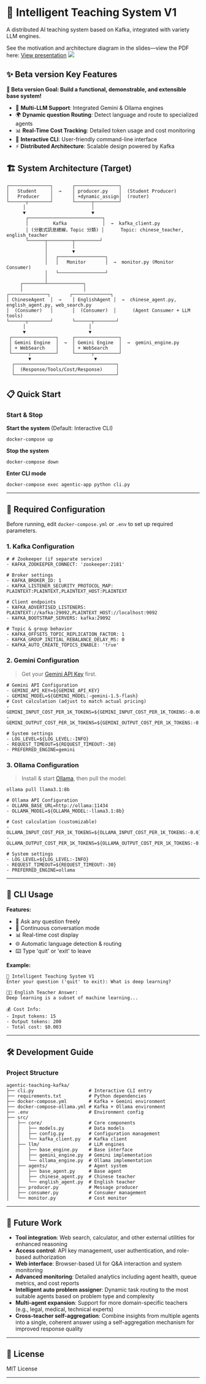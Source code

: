 # 🚀 Intelligent Teaching System V1

A distributed AI teaching system based on Kafka, integrated with variety LLM engines.

See the motivation and architecture diagram in the slides—view the PDF here: [View presentation](./agent-teach-introduce.pdf)
![](/docs/images/demo.gif)

## ✨ Beta version Key Features
**🎯 Beta version Goal: Build a functional, demonstrable, and extensible base system!**
- 🤖 **Multi-LLM Support**: Integrated Gemini & Ollama engines
- 🌍 **Dynamic question Routing**: Detect language and route to specialized agents
- 📊 **Real-Time Cost Tracking**: Detailed token usage and cost monitoring
- 💬 **Interactive CLI**: User-friendly command-line interface
- ⚡ **Distributed Architecture**: Scalable design powered by Kafka

## 🏗️ System Architecture (Target)
 ```
 ┌───────────────┐       ┌────────────────┐
│   Student     │  →    │ producer.py    │  (Student Producer)
│   Producer    │       │ +dynamic_assign│  (router)
└──────┬────────┘       └──────┬─────────┘
       │                        │
       ▼                        ▼
        ┌───────────────────────────┐
        │         Kafka             │  →  kafka_client.py 
        │ (分散式訊息總線，Topic 分類) │      Topic: chinese_teacher, english_teacher
        └──────┬─────────┬─────────┘
               │         │
               │         ▼
               │   ┌─────────────────┐
               │   │   Monitor       │  →  monitor.py (Monitor Consumer)
               │   └─────────────────┘
               │
      ┌────────┴─────────────┐
      │                      │
┌──────────────┐       ┌──────────────┐
│ ChineseAgent  │  →    │ EnglishAgent │  →  chinese_agent.py, english_agent.py, web_search.py
│  (Consumer)   │       │  (Consumer)  │      (Agent Consumer + LLM tools)
└──────┬────────┘       └──────┬────────┘
       │                       │
       ▼                       ▼
  ┌────────────────┐     ┌────────────────┐
  │ Gemini Engine  │  →  │ Gemini Engine  │  →  gemini_engine.py 
  │ + WebSearch    │     │ + WebSearch    │     
  └──────┬─────────┘     └──────┬─────────┘
         ▼                       ▼
   ┌─────────────────────────────────────┐
   │  (Response/Tools/Cost/Response)     │  
   └─────────────────────────────────────┘
 ```

## 📋 Quick Start

### Start & Stop

**Start the system** (Default: Interactive CLI)
    
    docker-compose up

**Stop the system**
    
    docker-compose down

**Enter CLI mode**
    
    docker-compose exec agentic-app python cli.py

---

## 🔧 Required Configuration

Before running, edit `docker-compose.yml` or `.env` to set up required parameters.

### 1. Kafka Configuration
    # # Zookeeper (if separate service)
    - KAFKA_ZOOKEEPER_CONNECT: 'zookeeper:2181'

    # Broker settings
    - KAFKA_BROKER_ID: 1
    - KAFKA_LISTENER_SECURITY_PROTOCOL_MAP: PLAINTEXT:PLAINTEXT,PLAINTEXT_HOST:PLAINTEXT

    # Client endpoints
    - KAFKA_ADVERTISED_LISTENERS: PLAINTEXT://kafka:29092,PLAINTEXT_HOST://localhost:9092
    - KAFKA_BOOTSTRAP_SERVERS: kafka:29092

    # Topic & group behavior
    - KAFKA_OFFSETS_TOPIC_REPLICATION_FACTOR: 1
    - KAFKA_GROUP_INITIAL_REBALANCE_DELAY_MS: 0
    - KAFKA_AUTO_CREATE_TOPICS_ENABLE: 'true'

### 2. Gemini Configuration
> Get your [Gemini API Key](https://ai.google.dev/gemini-api/docs?hl=en) first.
    
    # Gemini API Configuration
    - GEMINI_API_KEY=${GEMINI_API_KEY}
    - GEMINI_MODEL=${GEMINI_MODEL:-gemini-1.5-flash}
    # Cost calculation (adjust to match actual pricing)
    - GEMINI_INPUT_COST_PER_1K_TOKENS=${GEMINI_INPUT_COST_PER_1K_TOKENS:-0.000125}
    - GEMINI_OUTPUT_COST_PER_1K_TOKENS=${GEMINI_OUTPUT_COST_PER_1K_TOKENS:-0.000375}

    # System settings
    - LOG_LEVEL=${LOG_LEVEL:-INFO}
    - REQUEST_TIMEOUT=${REQUEST_TIMEOUT:-30}
    - PREFERRED_ENGINE=gemini

### 3. Ollama Configuration
> Install & start [Ollama](https://github.com/ollama/ollama), then pull the model:
    
    ollama pull llama3.1:8b

    # Ollama API Configuration
    - OLLAMA_BASE_URL=http://ollama:11434
    - OLLAMA_MODEL=${OLLAMA_MODEL:-llama3.1:8b}

    # Cost calculation (customizable)
    - OLLAMA_INPUT_COST_PER_1K_TOKENS=${OLLAMA_INPUT_COST_PER_1K_TOKENS:-0.0}
    - OLLAMA_OUTPUT_COST_PER_1K_TOKENS=${OLLAMA_OUTPUT_COST_PER_1K_TOKENS:-0.0}

    # System settings
    - LOG_LEVEL=${LOG_LEVEL:-INFO}
    - REQUEST_TIMEOUT=${REQUEST_TIMEOUT:-30}
    - PREFERRED_ENGINE=ollama

---

## 🎯 CLI Usage

**Features:**
- 💬 Ask any question freely
- 🔄 Continuous conversation mode
- 📊 Real-time cost display
- 🌐 Automatic language detection & routing
- ⌨️ Type 'quit' or 'exit' to leave

**Example:**
    
    🤖 Intelligent Teaching System V1
    Enter your question ('quit' to exit): What is deep learning?

    🧑‍🏫 English Teacher Answer:
    Deep learning is a subset of machine learning...

    💰 Cost Info:
    - Input tokens: 15
    - Output tokens: 200
    - Total cost: $0.003

---

## 🛠️ Development Guide

### Project Structure
    
    agentic-teaching-kafka/
    ├── cli.py                    # Interactive CLI entry
    ├── requirements.txt          # Python dependencies
    ├── docker-compose.yml        # Kafka + Gemini environment
    ├── docker-compose-ollama.yml # Kafka + Ollama environment
    ├── .env                      # Environment config
    ├── src/
    │   ├── core/                 # Core components
    │   │   ├── models.py         # Data models
    │   │   ├── config.py         # Configuration management
    │   │   └── kafka_client.py   # Kafka client
    │   ├── llm/                  # LLM engines
    │   │   ├── base_engine.py    # Base interface
    │   │   ├── gemini_engine.py  # Gemini implementation
    │   │   └── ollama_engine.py  # Ollama implementation
    │   ├── agents/               # Agent system
    │   │   ├── base_agent.py     # Base agent
    │   │   ├── chinese_agent.py  # Chinese teacher
    │   │   └── english_agent.py  # English teacher
    │   ├── producer.py           # Message producer
    │   ├── consumer.py           # Consumer management
    │   └── monitor.py            # Cost monitor

---

## 🚀 Future Work

- **Tool integration**: Web search, calculator, and other external utilities for enhanced reasoning  
- **Access control**: API key management, user authentication, and role-based authorization  
- **Web interface**: Browser-based UI for Q&A interaction and system monitoring  
- **Advanced monitoring**: Detailed analytics including agent health, queue metrics, and cost reports  
- **Intelligent auto problem assigner**: Dynamic task routing to the most suitable agents based on problem type and complexity  
- **Multi-agent expansion**: Support for more domain-specific teachers (e.g., legal, medical, technical experts)  
- **Cross-teacher self-aggregation**: Combine insights from multiple agents into a single, coherent answer using a self-aggregation mechanism for improved response quality  


---

## 📄 License
MIT License

---


